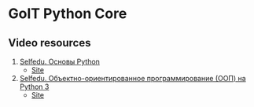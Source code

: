 # GoIT Python Core

## Video resources

1. [Selfedu. Основы Python](https://www.youtube.com/playlist?list=PLA0M1Bcd0w8yWHh2V70bTtbVxJICrnJHd)
   - [Site](https://proproprogs.ru/python_base)
2. [Selfedu. Объектно-ориентированное программирование (ООП) на Python 3](https://www.youtube.com/playlist?list=PLA0M1Bcd0w8zPwP7t-FgwONhZOHt9rz9E)
   - [Site](https://proproprogs.ru/python_oop)